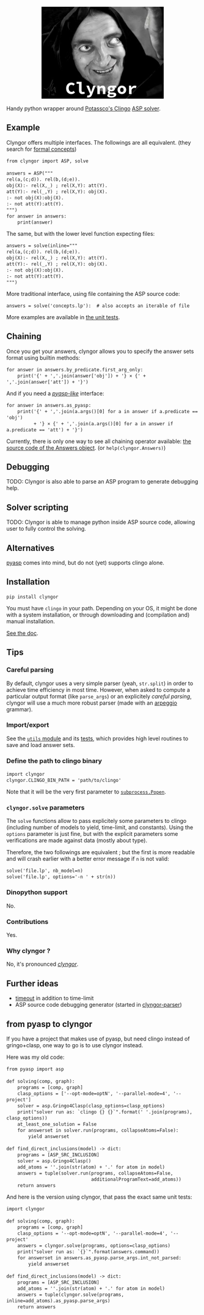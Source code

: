 <p align="center">
  <img src="clyngor.png"/><br>
</p>

Handy python wrapper around [Potassco's Clingo](https://potassco.org/) [ASP solver](https://en.wikipedia.org/wiki/Answer%20set%20programming).



## Example
Clyngor offers multiple interfaces. The followings are all equivalent.
(they search for [formal concepts](https://en.wikipedia.org/wiki/Formal_concept_analysis))

    from clyngor import ASP, solve

    answers = ASP("""
    rel(a,(c;d)). rel(b,(d;e)).
    obj(X):- rel(X,_) ; rel(X,Y): att(Y).
    att(Y):- rel(_,Y) ; rel(X,Y): obj(X).
    :- not obj(X):obj(X).
    :- not att(Y):att(Y).
    """)
    for answer in answers:
        print(answer)

The same, but with the lower level function expecting files:

    answers = solve(inline="""
    rel(a,(c;d)). rel(b,(d;e)).
    obj(X):- rel(X,_) ; rel(X,Y): att(Y).
    att(Y):- rel(_,Y) ; rel(X,Y): obj(X).
    :- not obj(X):obj(X).
    :- not att(Y):att(Y).
    """)

More traditional interface, using file containing the ASP source code:

    answers = solve('concepts.lp'):  # also accepts an iterable of file

More examples are available in [the unit tests](clyngor/test/).



## Chaining
Once you get your answers, clyngor allows you to specify
the answer sets format using builtin methods:

    for answer in answers.by_predicate.first_arg_only:
        print('{' + ','.join(answer['obj']) + '} × {' + ','.join(answer['att']) + '}')

And if you need a [*pyasp-like*](https://github.com/sthiele/pyasp) interface:

    for answer in answers.as_pyasp:
        print('{' + ','.join(a.args()[0] for a in answer if a.predicate == 'obj')
              + '} × {' + ','.join(a.args()[0] for a in answer if a.predicate == 'att') + '}')


Currently, there is only one way to see all chaining operator available:
[the source code of the Answers object](clyngor/answers.py).
(or `help(clyngor.Answers)`)




## Debugging
TODO: Clyngor is also able to parse an ASP program to generate debugging help.

## Solver scripting
TODO: Clyngor is able to manage python inside ASP source code, allowing user to fully control the solving.



## Alternatives
[pyasp](https://github.com/sthiele/pyasp) comes into mind, but do not (yet) supports clingo alone.



## Installation

    pip install clyngor

You must have `clingo` in your path. Depending on your OS, it might be done with a system installation,
or through downloading and (compilation and) manual installation.

[See the doc](https://potassco.org/doc/start/).




## Tips
### Careful parsing
By default, clyngor uses a very simple parser (yeah, `str.split`) in order to achieve time efficiency in most time.
However, when asked to compute a particular output format (like `parse_args`) or an explicitely *careful parsing*,
clyngor will use a much more robust parser (made with an [arpeggio](http://www.igordejanovic.net/Arpeggio/) grammar).

### Import/export
See the [`utils` module](clyngor/utils.py) and its [tests](clyngor/test/test_utils.py),
which provides high level routines to save and load answer sets.


### Define the path to clingo binary

    import clyngor
    clyngor.CLINGO_BIN_PATH = 'path/to/clingo'

Note that it will be the very first parameter to [`subprocess.Popen`](https://docs.python.org/3/library/subprocess.html#popen-constructor).


### `clyngor.solve` parameters
The `solve` functions allow to pass explicitely some parameters to clingo
(including number of models to yield, time-limit, and constants).
Using the `options` parameter is just fine, but with the explicit parameters some verifications
are made against data (mostly about type).

Therefore, the two followings are equivalent ; but the first is more readable and will crash earlier with a better error message if `n` is not valid:

    solve('file.lp', nb_model=n)
    solve('file.lp', options='-n ' + str(n))


### Dinopython support
No.

### Contributions
Yes.

### Why clyngor ?
No, it's pronounced [*clyngor*](https://www.youtube.com/watch?v=RyU99BCNRuU#t=50s).


## Further ideas
- [timeout](https://stackoverflow.com/a/12698328/3077939) in addition to time-limit
- ASP source code debugging generator (started in [clyngor-parser](clyngor-parser))


## from pyasp to clyngor
If you have a project that makes use of pyasp, but need clingo instead of gringo+clasp, one way to go is to use clyngor instead.

Here was my old code:

    from pyasp import asp

    def solving(comp, graph):
        programs = [comp, graph]
        clasp_options = ['--opt-mode=optN', '--parallel-mode=4', '--project']
        solver = asp.Gringo4Clasp(clasp_options=clasp_options)
        print("solver run as: `clingo {} {}`".format(' '.join(programs), clasp_options))
        at_least_one_solution = False
        for answerset in solver.run(programs, collapseAtoms=False):
            yield answerset

    def find_direct_inclusions(model) -> dict:
        programs = [ASP_SRC_INCLUSION]
        solver = asp.Gringo4Clasp()
        add_atoms = ''.join(str(atom) + '.' for atom in model)
        answers = tuple(solver.run(programs, collapseAtoms=False,
                                   additionalProgramText=add_atoms))
        return answers

And here is the version using clyngor, that pass the exact same unit tests:

    import clyngor

    def solving(comp, graph):
        programs = [comp, graph]
        clasp_options = '--opt-mode=optN', '--parallel-mode=4', '--project'
        answers = clyngor.solve(programs, options=clasp_options)
        print("solver run as: `{}`".format(answers.command))
        for answerset in answers.as_pyasp.parse_args.int_not_parsed:
            yield answerset

    def find_direct_inclusions(model) -> dict:
        programs = [ASP_SRC_INCLUSION]
        add_atoms = ''.join(str(atom) + '.' for atom in model)
        answers = tuple(clyngor.solve(programs, inline=add_atoms).as_pyasp.parse_args)
        return answers
